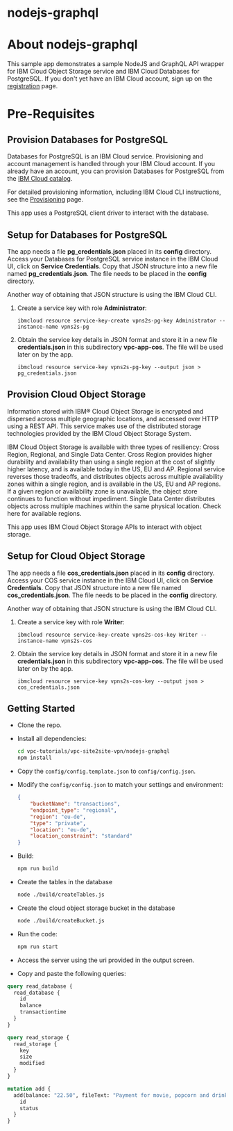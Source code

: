 # nodejs-graphql

# About nodejs-graphql

This sample app demonstrates a sample NodeJS and GraphQL API wrapper for IBM Cloud Object Storage service and IBM Cloud Databases for PostgreSQL.
If you don't yet have an IBM Cloud account, sign up on the [registration](https://cloud.ibm.com/registration/) page.

# Pre-Requisites

## Provision Databases for PostgreSQL

Databases for PostgreSQL is an IBM Cloud service. Provisioning and account management is handled through your IBM Cloud account. If you already have an account, you can provision Databases for PostgreSQL from the [IBM Cloud catalog](https://cloud.ibm.com/catalog/services/databases-for-postgresql).

For detailed provisioning information, including IBM Cloud CLI instructions, see the [Provisioning](https://cloud.ibm.com/docs/services/databases-for-postgresql?topic=cloud-databases-provisioning) page.

This app uses a PostgreSQL client driver to interact with the database.

## Setup for Databases for PostgreSQL
The app needs a file **pg_credentials.json** placed in its **config** directory. Access your Databases for PostgreSQL service instance in the IBM Cloud UI, click on **Service Credentials**. Copy that JSON structure into a new file named **pg_credentials.json**. The file needs to be placed in the **config** directory.

Another way of obtaining that JSON structure is using the IBM Cloud CLI.
1. Create a service key with role **Administrator**:
   ```
   ibmcloud resource service-key-create vpns2s-pg-key Administrator --instance-name vpns2s-pg
   ```
  
2. Obtain the service key details in JSON format and store it in a new file **credentials.json** in this subdirectory **vpc-app-cos**. The file will be used later on by the app.
   ```
   ibmcloud resource service-key vpns2s-pg-key --output json > pg_credentials.json
   ```

## Provision Cloud Object Storage
Information stored with IBM® Cloud Object Storage is encrypted and dispersed across multiple geographic locations, and accessed over HTTP using a REST API. This service makes use of the distributed storage technologies provided by the IBM Cloud Object Storage System.

IBM Cloud Object Storage is available with three types of resiliency: Cross Region, Regional, and Single Data Center. Cross Region provides higher durability and availability than using a single region at the cost of slightly higher latency, and is available today in the US, EU and AP. Regional service reverses those tradeoffs, and distributes objects across multiple availability zones within a single region, and is available in the US, EU and AP regions. If a given region or availability zone is unavailable, the object store continues to function without impediment. Single Data Center distributes objects across multiple machines within the same physical location. Check here for available regions.

This app uses IBM Cloud Object Storage APIs to interact with object storage.

## Setup for Cloud Object Storage
The app needs a file **cos_credentials.json** placed in its **config** directory. Access your COS service instance in the IBM Cloud UI, click on **Service Credentials**. Copy that JSON structure into a new file named **cos_credentials.json**. The file needs to be placed in the **config** directory.

Another way of obtaining that JSON structure is using the IBM Cloud CLI.
1. Create a service key with role **Writer**:
   ```
   ibmcloud resource service-key-create vpns2s-cos-key Writer --instance-name vpns2s-cos
   ```
  
2. Obtain the service key details in JSON format and store it in a new file **credentials.json** in this subdirectory **vpc-app-cos**. The file will be used later on by the app.
   ```
   ibmcloud resource service-key vpns2s-cos-key --output json > cos_credentials.json
   ```

## Getting Started

- Clone the repo.

- Install all dependencies:

    ```sh
    cd vpc-tutorials/vpc-site2site-vpn/nodejs-graphql
    npm install 
    ```

- Copy the `config/config.template.json` to `config/config.json`.

- Modify the `config/config.json` to match your settings and environment:

    ```json
    {
        "bucketName": "transactions",
        "endpoint_type": "regional",
        "region": "eu-de",
        "type": "private",
        "location": "eu-de",
        "location_constraint": "standard"
    }
    ```

- Build:

    ```sh
    npm run build
    ```


- Create the tables in the database
    ```sh
    node ./build/createTables.js
    ```

- Create the cloud object storage bucket in the database
    ```sh
    node ./build/createBucket.js
    ```

- Run the code:

    ```sh
    npm run start
    ```

- Access the server using the uri provided in the output screen.

- Copy and paste the following queries:

```graphql
query read_database {
  read_database {
    id
    balance
    transactiontime
  }
}

query read_storage {
  read_storage {
    key
    size
    modified
  }
}

mutation add {
  add(balance: "22.50", fileText: "Payment for movie, popcorn and drink...") {
    id
    status
  }
}
```